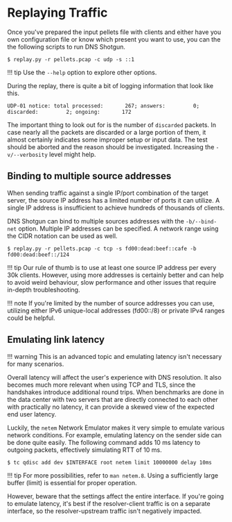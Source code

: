 # Replaying Traffic

Once you've prepared the input pellets file with clients and either have you
own configuration file or know which present you want to use, you can the the
following scripts to run DNS Shotgun.

```
$ replay.py -r pellets.pcap -c udp -s ::1
```

!!! tip
    Use the `--help` option to explore other options.

During the replay, there is quite a bit of logging information that look like
this.

```
UDP-01 notice: total processed:       267; answers:         0; discarded:         2; ongoing:       172
```

The important thing to look out for is the number of `discarded` packets. In
case nearly all the packets are discarded or a large portion of them, it almost
certainly indicates some improper setup or input data. The test should be
aborted and the reason should be investigated. Increasing the `-v/--verbosity`
level might help.

## Binding to multiple source addresses

When sending traffic against a single IP/port combination of the target server,
the source IP address has a limited number of ports it can utilize.  A single
IP address is insufficient to achieve hundreds of thousands of clients.


DNS Shotgun can bind to multiple sources addresses with the `-b/--bind-net`
option. Multiple IP addresses can be specified. A network range using the CIDR
notation can be used as well.

```
$ replay.py -r pellets.pcap -c tcp -s fd00:dead:beef::cafe -b fd00:dead:beef::/124
```

!!! tip
    Our rule of thumb is to use at least one source IP address per every 30k
    clients.  However, using more addresses is certainly better and can help to
    avoid weird behaviour, slow performance and other issues that require
    in-depth troubleshooting.

!!! note
    If you're limited by the number of source addresses you can use, utilizing
    either IPv6 unique-local addresses (fd00::/8) or private IPv4 ranges could
    be helpful.

## Emulating link latency

!!! warning
    This is an advanced topic and emulating latency isn't necessary for many
    scenarios.

Overall latency will affect the user's experience with DNS resolution. It also
becomes much more relevant when using TCP and TLS, since the handshakes
introduce additional round trips. When benchmarks are done in the data center
with two servers that are directly connected to each other with practically no
latency, it can provide a skewed view of the expected end user latency.

Luckily, the `netem` Network Emulator makes it very simple to emulate various
network conditions. For example, emulating latency on the sender side can be
done quite easily. The following command adds 10 ms latency to outgoing
packets, effectively simulating RTT of 10 ms.

```
$ tc qdisc add dev $INTERFACE root netem limit 10000000 delay 10ms
```

!!! tip
    For more possibilities, refer to `man netem.8`. Using a sufficiently large
    buffer (limit) is essential for proper operation.

However, beware that the settings affect the entire interface. If you're going
to emulate latency, it's best if the resolver-client traffic is on a separate
interface, so the resolver-upstream traffic isn't negatively impacted.
